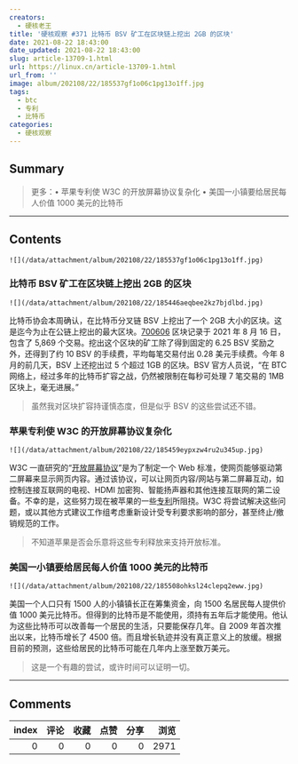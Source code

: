 ```yaml
---
creators:
  - 硬核老王
title: '硬核观察 #371 比特币 BSV 矿工在区块链上挖出 2GB 的区块'
date: 2021-08-22 18:43:00
date_updated: 2021-08-22 18:43:00
slug: article-13709-1.html
url: https://linux.cn/article-13709-1.html
url_from: ''
image: album/202108/22/185537gf1o06c1pg13o1ff.jpg
tags:
  - btc
  - 专利
  - 比特币
categories:
  - 硬核观察
---
```


## Summary

> 更多：• 苹果专利使 W3C 的开放屏幕协议复杂化 • 美国一小镇要给居民每人价值 1000 美元的比特币

***

<!-- more -->

## Contents

`![](/data/attachment/album/202108/22/185537gf1o06c1pg13o1ff.jpg)`

### 比特币 BSV 矿工在区块链上挖出 2GB 的区块

`![](/data/attachment/album/202108/22/185446aeqbee2kz7bjdlbd.jpg)`

比特币协会本周确认，在比特币分叉链 BSV 上挖出了一个 2GB 大小的区块。这是迄今为止在公链上挖出的最大区块。[700606](https://whatsonchain.com/block-height/700606) 区块记录于 2021 年 8 月 16 日，包含了 5,869 个交易。挖出这个区块的矿工除了得到固定的 6.25 BSV 奖励之外，还得到了约 10 BSV 的手续费，平均每笔交易付出 0.28 美元手续费。今年 8 月的前几天，BSV 上还挖出过 5 个超过 1GB 的区块。BSV 官方人员说，“在 BTC 网络上，经过多年的比特币扩容之战，仍然被限制在每秒可处理 7 笔交易的 1MB 区块上，毫无进展。”

> 
> 虽然我对区块扩容持谨慎态度，但是似乎 BSV 的这些尝试还不错。
> 
> 
> 

### 苹果专利使 W3C 的开放屏幕协议复杂化

`![](/data/attachment/album/202108/22/185459eypxzw4ru2u345up.jpg)`

W3C 一直研究的“[开放屏幕协议](https://www.w3.org/TR/openscreenprotocol/)”是为了制定一个 Web 标准，使网页能够驱动第二屏幕来显示网页内容。通过该协议，可以让网页内容/网站与第二屏幕互动，如控制连接互联网的电视、HDMI 加密狗、智能扬声器和其他连接互联网的第二设备。不幸的是，这些努力现在被苹果的一些[专利](https://www.w3.org/2021/08/secondscreen-pag/Overview.html#disclosures)所阻挠。W3C 将尝试解决这些问题，或以其他方式建议工作组考虑重新设计受专利要求影响的部分，甚至终止/撤销规范的工作。

> 
> 不知道苹果是否会乐意将这些专利释放来支持开放标准。
> 
> 
> 

### 美国一小镇要给居民每人价值 1000 美元的比特币

`![](/data/attachment/album/202108/22/185508ohksl24clepq2eww.jpg)`

美国一个人口只有 1500 人的小镇镇长正在筹集资金，向 1500 名居民每人提供价值 1000 美元比特币。但得到的比特币是不能使用，须持有五年后才能使用。他认为这些比特币可以改善每一个居民的生活，只要能保存几年。自 2009 年首次推出以来，比特币增长了 4500 倍。而且增长轨迹并没有真正意义上的放缓。根据目前的预测，这些给居民的比特币可能在几年内上涨至数万美元。

> 
> 这是一个有趣的尝试，或许时间可以证明一切。
> 
> 
>

***

## Comments


|   index |   评论 |   收藏 |   点赞 |   分享 |   浏览 |
|--------:|-------:|-------:|-------:|-------:|-------:|
|       0 |      0 |      0 |      0 |      0 |   2971 |
